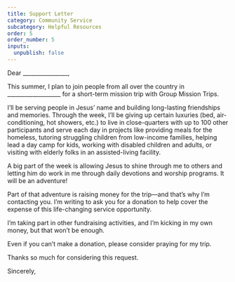 ```yaml
---
title: Support Letter
category: Community Service
subcategory: Helpful Resources
order: 5
order_number: 5
inputs:
  unpublish: false
---
```


Dear \_\_\_\_\_\_\_\_\_\_\_\_\_\_\_\_,

This summer, I plan to join people from all over the country in \_\_\_\_\_\_\_\_\_\_\_\_\_\_\_\_\_\_\_ for a short-term mission trip with Group Mission Trips.

I’ll be serving people in Jesus’ name and building long-lasting friendships and memories. Through the week, I’ll be giving up certain luxuries (bed, air-conditioning, hot showers, etc.) to live in close-quarters with up to 100 other participants and serve each day in projects like providing meals for the homeless, tutoring struggling children from low-income families, helping lead a day camp for kids, working with disabled children and adults, or visiting with elderly folks in an assisted-living facility.&nbsp;

A big part of the week is allowing Jesus to shine through me to others and letting him do work in me through daily devotions and worship programs. It will be an adventure\!&nbsp;

Part of that adventure is raising money for the trip—and that’s why I’m contacting you. I’m writing to ask you for a donation to help cover the expense of this life-changing service opportunity.&nbsp;

I’m taking part in other fundraising activities, and I’m kicking in my own money, but that won’t be enough.&nbsp;

Even if you can’t make a donation, please consider praying for my trip.&nbsp;

Thanks so much for considering this request.&nbsp;

Sincerely,
